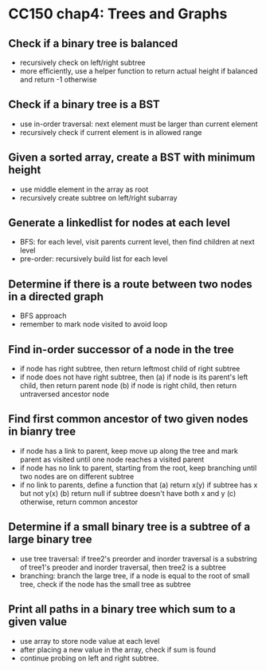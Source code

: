 CC150 chap4: Trees and Graphs
========

## Check if a binary tree is balanced
* recursively check on left/right subtree
* more efficiently, use a helper function to return actual height if balanced and return -1 otherwise

## Check if a binary tree is a BST
* use in-order traversal: next element must be larger than current element
* recursively check if current element is in allowed range

## Given a sorted array, create a BST with minimum height
* use middle element in the array as root
* recursively create subtree on left/right subarray

## Generate a linkedlist for nodes at each level
* BFS: for each level, visit parents current level, then find children at next level
* pre-order: recursively build list for each level

## Determine if there is a route between two nodes in a directed graph
* BFS approach
* remember to mark node visited to avoid loop

## Find in-order successor of a node in the tree
* if node has right subtree, then return leftmost child of right subtree
* if node does not have right subtree, then
  (a) if node is its parent's left child, then return parent node
  (b) if node is right child, then return untraversed ancestor node

## Find first common ancestor of two given nodes in bianry tree
* if node has a link to parent, keep move up along the tree and mark parent as visited until one node reaches a visited parent
* if node has no link to parent, starting from the root, keep branching until two nodes are on different subtree
* if no link to parents, define a function that 
       (a) return x(y) if subtree has x but not y(x)
       (b) return null if subtree doesn't have both x and y
       (c) otherwise, return common ancestor

## Determine if a small binary tree is a subtree of a large binary tree
* use tree traversal: if tree2's preorder and inorder traversal is a substring of tree1's preoder and inorder traversal, then tree2 is a subtree
* branching: branch the large tree, if a node is equal to the root of small tree,
check if the node has the small tree as subtree

## Print all paths in a binary tree which sum to a given value
* use array to store node value at each level
* after placing a new value in the array, check if sum is found
* continue probing on left and right subtree.